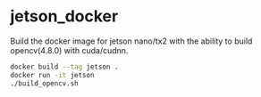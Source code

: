# jetson_docker

Build the docker image for jetson nano/tx2 with the ability to build opencv(4.8.0) with cuda/cudnn.
```bash
docker build --tag jetson .
docker run -it jetson
./build_opencv.sh
```
